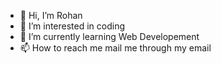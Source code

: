 - 👋 Hi, I’m Rohan
- 👀 I’m interested in coding
- 🌱 I’m currently learning Web Developement 
- 📫 How to reach me mail me through my email

<!---
rrhan32/rrhan32 is a ✨ special ✨ repository because its `README.md` (this file) appears on your GitHub profile.
You can click the Preview link to take a look at your changes.
--->
